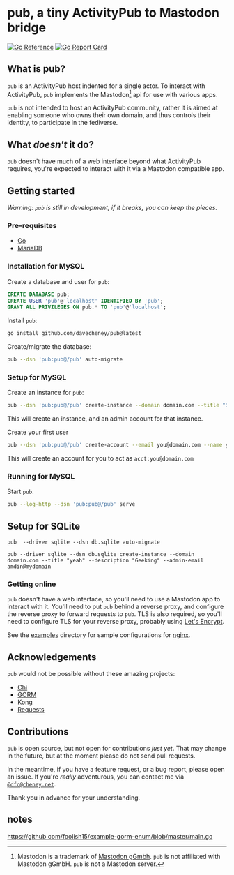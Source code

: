 # pub, a tiny ActivityPub to Mastodon bridge
    
[![Go Reference](https://pkg.go.dev/badge/github.com/davecheney/pub.svg)](https://pkg.go.dev/github.com/davecheney/pub) [![Go Report Card](https://goreportcard.com/badge/github.com/davecheney/pub)](https://goreportcard.com/report/github.com/davecheney/pub)
    
## What is pub?

`pub` is an ActivityPub host indented for a single actor.
To interact with ActivityPub, `pub` implements the Mastodon[^tm] api for use with various apps. 

`pub` is not intended to host an ActivityPub community, rather it is aimed at enabling someone who owns their own domain, and thus controls their identity, to participate in the fediverse. 

[^tm]: Mastodon is a trademark of [Mastodon gGmbh](https://joinmastodon.org/trademark). `pub` is not affiliated with Mastodon gGmbH. `pub` is not a Mastodon server.

## What _doesn't_ it do?

`pub` doesn't have much of a web interface beyond what ActivityPub requires, you're expected to interact with it via a Mastodon compatible app.

## Getting started

_Warning: `pub` is still in development, if it breaks, you can keep the pieces._

### Pre-requisites

- [Go][go]
- [MariaDB][mariadb]

### Installation for MySQL

Create a database and user for `pub`:

```sql
CREATE DATABASE pub;
CREATE USER 'pub'@'localhost' IDENTIFIED BY 'pub';
GRANT ALL PRIVILEGES ON pub.* TO 'pub'@'localhost';
```
Install `pub`:

```bash
go install github.com/davecheney/pub@latest
```
Create/migrate the database:

```bash
pub --dsn 'pub:pub@/pub' auto-migrate
```

### Setup for MySQL

Create an instance for `pub`:

```bash
pub --dsn 'pub:pub@/pub' create-instance --domain domain.com --title "Something cool" --description "Something witty" --admin-email admin@domain.com
```

This will create an instance, and an admin account for that instance.

Create your first user

```bash
pub --dsn 'pub:pub@/pub' create-account --email you@domain.com --name you --domain domain.com --password sssh
```

This will create an account for you to act as `acct:you@domain.com`

### Running for MySQL

Start `pub`:

```bash
pub --log-http --dsn 'pub:pub@/pub' serve 
```    

## Setup for SQLite

`pub  --driver sqlite --dsn db.sqlite auto-migrate`

`pub --driver sqlite --dsn db.sqlite create-instance --domain domain.com --title "yeah" --description "Geeking" --admin-email amdin@mydomain`

### Getting online

`pub` doesn't have a web interface, so you'll need to use a Mastodon app to interact with it.
You'll need to put `pub` behind a reverse proxy, and configure the reverse proxy to forward requests to `pub`.
TLS is also required, so you'll need to configure TLS for your reverse proxy, probably using [Let's Encrypt](https://letsencrypt.org/).

See the [examples](examples) directory for sample configurations for [nginx](examples/nginx).

## Acknowledgements 

`pub` would not be possible without these amazing projects:

- [Chi][chi]
- [GORM][gorm]
- [Kong][kong]
- [Requests][requests]


## Contributions

`pub` is open source, but not open for contributions _just yet_.
That may change in the future, but at the moment please do not send pull requests.

In the meantime, if you have a feature request, or a bug report, please open an issue.
If you're _really_ adventurous, you can contact me via [`@dfc@cheney.net`](acct:dfc@cheney.net).

Thank you in advance for your understanding.

[chi]: https://github.com/go-chi/chi
[kong]: https://github.com/alecthomas/kong
[gorm]: https://gorm.io/
[requests]: https://github.com/carlmjohnson/requests/
[go]: https://golang.org/doc/install
[mariadb]: https://mariadb.org/download/

## notes

https://github.com/foolish15/example-gorm-enum/blob/master/main.go